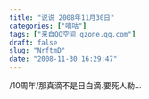 ```yaml
---
title: "说说 2008年11月30日"
categories: ["嘀咕"]
tags: ["来自QQ空间 qzone.qq.com"]
draft: false
slug: "NrftmD"
date: "2008-11-30 16:29:47"
---
```


/10周年/那真滴不是日白滴.要死人勒...
